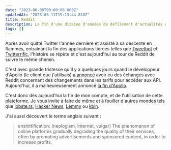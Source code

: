 ```yaml
---
date: "2023-06-08T00:00:00.000Z"
updatedAt: "2023-06-11T19:13:44.818Z"
title: Reddit
description: La fin d'une dizaine d'années de défilement d'actualités et de mèmes.
tags: []
---
```


Après avoir quitté Twitter l'année dernière et assisté à sa descente en flammes, entraînant la fin des applications tierces telles que [Tweetbot](https://en.wikipedia.org/wiki/Tweetbot) et [Twitterrific](https://en.wikipedia.org/wiki/Twitterrific), l'histoire se répète et c'est aujourd'hui au tour de Reddit de suivre le même chemin.

C'est avec grande tristesse qu'il y a quelques jours quand le développeur d'Apollo (le client que j'utilisais) [a annoncé](https://www.reddit.com/r/apolloapp/comments/12ram0f/had_a_few_calls_with_reddit_today_about_the/) avoir eu des échanges avec Reddit concernant des changements dans les tarifs pour accéder aux API. Aujourd'hui, il a malheureusement annoncé [la fin d'Apollo](https://www.reddit.com/r/apolloapp/comments/144f6xm/apollo_will_close_down_on_june_30th_reddits/).

C'est donc dès aujourd'hui la fin de mon compte, et de l'utilisation de cette plateforme. Je vous invite à faire de même et à fouiller d'autres mondes tels que [lobste.rs](https://lobste.rs/), [Hacker News](https://news.ycombinator.com/), [Lemmy](https://join-lemmy.org/) ou [kbin](https://kbin.social/).

J'ai aussi découvert le terme anglais suivant :

> enshittification: (neologism, Internet, vulgar) The phenomenon of online platforms gradually degrading the quality of their services, often by promoting advertisements and sponsored content, in order to increase profits.
